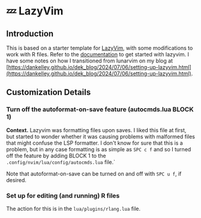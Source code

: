 # 💤 LazyVim

## Introduction

This is based on a starter template for
[LazyVim](https://github.com/LazyVim/LazyVim), with some modifications
to work with R files. Refer to the
[documentation](https://lazyvim.github.io/installation) to get
started with lazyvim.  I have some notes on how I transitioned from
lunarvim on my blog at
[https://dankelley.github.io/dek_blog/2024/07/06/setting-up-lazyvim.html](https://dankelley.github.io/dek_blog/2024/07/06/setting-up-lazyvim.html).

## Customization Details

### Turn off the autoformat-on-save feature (autocmds.lua BLOCK 1)

**Context.** Lazyvim was formatting files upon saves.  I liked this file at
first, but started to wonder whether it was causing problems with malformed
files that might confuse the LSP formatter.  I don't know for sure that this is
a problem, but in any case formatting is as simple as `SPC c f` and so I turned
off the feature by adding BLOCK 1 to the
`.config/nvim/lua/config/autocmds.lua` file.`

Note that autoformat-on-save can be turned on and off with `SPC u f`, if desired.

### Set up for editing (and running) R files

The action for this is in the `lua/plugins/rlang.lua` file.
